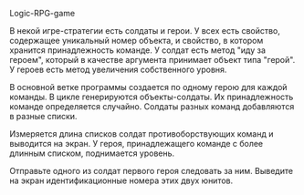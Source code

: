 Logic-RPG-game

В некой игре-стратегии есть солдаты и герои. У всех есть свойство, содержащее уникальный номер объекта, и свойство, в котором хранится принадлежность команде. У солдат есть метод "иду за героем", который в качестве аргумента принимает объект типа "герой". У героев есть метод увеличения собственного уровня.

В основной ветке программы создается по одному герою для каждой команды. В цикле генерируются объекты-солдаты. Их принадлежность команде определяется случайно. Солдаты разных команд добавляются в разные списки.

Измеряется длина списков солдат противоборствующих команд и выводится на экран. У героя, принадлежащего команде с более длинным списком, поднимается уровень.

Отправьте одного из солдат первого героя следовать за ним. Выведите на экран идентификационные номера этих двух юнитов.

